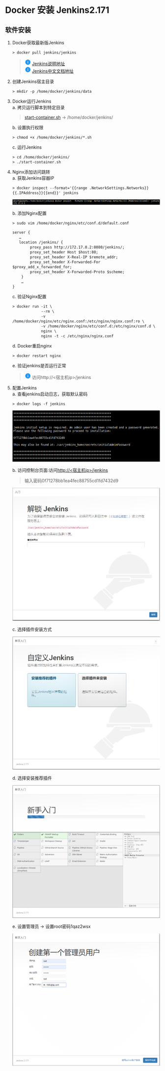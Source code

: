 # Docker 安装 Jenkins2.171

## 软件安装

1.  Docker获取最新版Jenkins<br>

    ```命令
    > docker pull jenkins/jenkins
    ```

    > ![info][info] [Jenkins说明地址][Jenkins地址]<br>
    > ![info][info] [Jenkins中文文档地址](https://jenkins.io/zh/doc/book/installing)<br>
    
2.  创建Jenkins宿主目录<br>

    ```命令
    > mkdir -p /home/docker/jenkins/data
    ```

3.  Docker运行Jenkins<br>
    a. 拷贝运行脚本到特定目录<br>

    > [start-container.sh](files/17/start-container.sh) -> /home/docker/jenkins/<br>

    b. 设置执行权限<br>

    ```命令
    > chmod +x /home/docker/jenkins/*.sh
    ```

    c. 运行Jenkins<br>

    ```命令
    > cd /home/docker/jenkins/
    > ./start-container.sh
    ```

4.  Nginx添加访问跳转<br>
    a. 获取Jenkins容器IP<br>

    ```命令
    > docker inspect --format='{{range .NetworkSettings.Networks}}{{.IPAddress}}{{end}}' jenkins
    ```

    ![第4步-a](images/17_4_a_1.png)<br>

    b. 添加Nginx配置<br>

    ```命令
    > sudo vim /home/docker/nginx/etc/conf.d/default.conf
    ```

    ```内容
    server {
       …
       location /jenkins/ {
            proxy_pass http://172.17.0.2:8080/jenkins/;
            proxy_set_header Host $host:80;
            proxy_set_header X-Real-IP $remote_addr;
            proxy_set_header X-Forwarded-For $proxy_add_x_forwarded_for;
            proxy_set_header X-Forwarded-Proto $scheme;
        }
        …
    }
    ```

    c. 验证Nginx配置<br>

    ```命令
    > docker run -it \
                 --rm \
                 -v /home/docker/nginx/etc/nginx.conf:/etc/nginx/nginx.conf:ro \
                 -v /home/docker/nginx/etc/conf.d:/etc/nginx/conf.d \
                 nginx \
                 nginx -t -c /etc/nginx/nginx.conf
    ```

    d. Docker重启nginx<br>

    ```命令
    > docker restart nginx
    ```

    e. 验证jenkins是否运行正常<br>
    
    > ![info][info] 访问http\://\<宿主机ip>/jenkins

5.  配置Jenkins<br>
    a. 查看jenkins启动日志，获取默认密码

    ```命令
    > docker logs -f jenkins
    ```

    ![第5步-a](images/17_5_a_1.png)<br>

    b. 访问控制台页面:访问[http\://\<宿主机ip>/jenkins](http://192.168.3.100/jenkins/)<br>
    > 输入密码0f71278bb1ea4fec88755cd1fd7432d9<br>

    ![第5步-b](images/17_5_b_1.png)<br>

    c. 选择插件安装方式

    ![第5步-c](images/17_5_c_1.png)<br>

    d. 选择安装推荐插件

    ![第5步-d](images/17_5_d_1.png)<br>    

    e. 设置管理员 -> 设置root密码1qaz2wsx

    ![第5步-e](images/17_5_e_1.png)<br>

[info]: /images/info.png

[Jenkins地址]: https://hub.docker.com/r/jenkins/jenkins/
